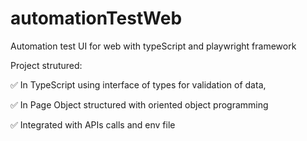 # automationTestWeb

Automation test UI for web with typeScript and playwright framework

Project strutured:

✅ In TypeScript using interface of types for validation of data,

✅ In Page Object structured with oriented object programming 

✅ Integrated with APIs calls and env file

